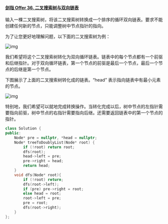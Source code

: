 #### [剑指 Offer 36. 二叉搜索树与双向链表](https://leetcode-cn.com/problems/er-cha-sou-suo-shu-yu-shuang-xiang-lian-biao-lcof/)

输入一棵二叉搜索树，将该二叉搜索树转换成一个排序的循环双向链表。要求不能创建任何新的节点，只能调整树中节点指针的指向。

 

为了让您更好地理解问题，以下面的二叉搜索树为例：

 

![img](https://assets.leetcode.com/uploads/2018/10/12/bstdlloriginalbst.png)

 

我们希望将这个二叉搜索树转化为双向循环链表。链表中的每个节点都有一个前驱和后继指针。对于双向循环链表，第一个节点的前驱是最后一个节点，最后一个节点的后继是第一个节点。

下图展示了上面的二叉搜索树转化成的链表。“head” 表示指向链表中有最小元素的节点。

 

![img](https://assets.leetcode.com/uploads/2018/10/12/bstdllreturndll.png)

 

特别地，我们希望可以就地完成转换操作。当转化完成以后，树中节点的左指针需要指向前驱，树中节点的右指针需要指向后继。还需要返回链表中的第一个节点的指针。

 

```C++
class Solution {
public:
    Node* pre = nullptr, *head = nullptr;
    Node* treeToDoublyList(Node* root) {
        if (!root) return root;
        dfs(root);
        head->left = pre;
        pre->right = head;
        return head;
    }
    void dfs(Node* root){
        if (!root) return;
        dfs(root->left);
        if (pre) pre->right = root;
        else head = root;
        root->left = pre; 
        pre = root;
        dfs(root->right);
    }
};
```

